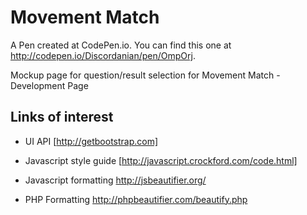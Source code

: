 # Movement Match
A Pen created at CodePen.io. You can find this one at http://codepen.io/Discordanian/pen/OmpOrj.

 Mockup page for question/result selection for Movement Match - Development Page

## Links of interest

- UI API [http://getbootstrap.com]

- Javascript style guide [http://javascript.crockford.com/code.html]

- Javascript formatting http://jsbeautifier.org/

- PHP Formatting http://phpbeautifier.com/beautify.php

